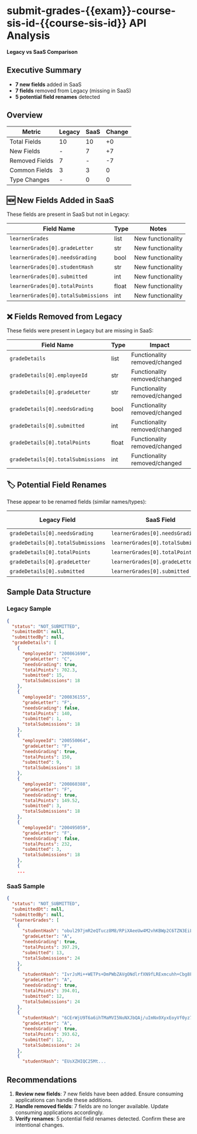 # submit-grades-{{exam}}-course-sis-id-{{course-sis-id}} API Analysis
**Legacy vs SaaS Comparison**

## Executive Summary

- **7 new fields** added in SaaS
- **7 fields** removed from Legacy (missing in SaaS)
- **5 potential field renames** detected

## Overview
| Metric | Legacy | SaaS | Change |
|--------|--------|------|--------|
| Total Fields | 10 | 10 | +0 |
| New Fields | - | 7 | +7 |
| Removed Fields | 7 | - | -7 |
| Common Fields | 3 | 3 | 0 |
| Type Changes | - | 0 | 0 |

## 🆕 New Fields Added in SaaS
These fields are present in SaaS but not in Legacy:

| Field Name | Type | Notes |
|------------|------|-------|
| `learnerGrades` | list | New functionality |
| `learnerGrades[0].gradeLetter` | str | New functionality |
| `learnerGrades[0].needsGrading` | bool | New functionality |
| `learnerGrades[0].studentHash` | str | New functionality |
| `learnerGrades[0].submitted` | int | New functionality |
| `learnerGrades[0].totalPoints` | float | New functionality |
| `learnerGrades[0].totalSubmissions` | int | New functionality |

## ❌ Fields Removed from Legacy
These fields were present in Legacy but are missing in SaaS:

| Field Name | Type | Impact |
|------------|------|--------|
| `gradeDetails` | list | Functionality removed/changed |
| `gradeDetails[0].employeeId` | str | Functionality removed/changed |
| `gradeDetails[0].gradeLetter` | str | Functionality removed/changed |
| `gradeDetails[0].needsGrading` | bool | Functionality removed/changed |
| `gradeDetails[0].submitted` | int | Functionality removed/changed |
| `gradeDetails[0].totalPoints` | float | Functionality removed/changed |
| `gradeDetails[0].totalSubmissions` | int | Functionality removed/changed |

## 🏷️ Potential Field Renames
These appear to be renamed fields (similar names/types):

| Legacy Field | SaaS Field | Legacy Type | SaaS Type | Confidence |
|--------------|------------|-------------|-----------|------------|
| `gradeDetails[0].needsGrading` | `learnerGrades[0].needsGrading` | bool | bool | High |
| `gradeDetails[0].totalSubmissions` | `learnerGrades[0].totalSubmissions` | int | int | High |
| `gradeDetails[0].totalPoints` | `learnerGrades[0].totalPoints` | float | float | High |
| `gradeDetails[0].gradeLetter` | `learnerGrades[0].gradeLetter` | str | str | High |
| `gradeDetails[0].submitted` | `learnerGrades[0].submitted` | int | int | High |

## Sample Data Structure

### Legacy Sample
```json
{
  "status": "NOT_SUBMITTED",
  "submittedDt": null,
  "submittedBy": null,
  "gradeDetails": [
    {
      "employeeId": "200861690",
      "gradeLetter": "C",
      "needsGrading": true,
      "totalPoints": 702.3,
      "submitted": 15,
      "totalSubmissions": 18
    },
    {
      "employeeId": "200836155",
      "gradeLetter": "F",
      "needsGrading": false,
      "totalPoints": 140,
      "submitted": 1,
      "totalSubmissions": 18
    },
    {
      "employeeId": "200550064",
      "gradeLetter": "F",
      "needsGrading": true,
      "totalPoints": 150,
      "submitted": 9,
      "totalSubmissions": 18
    },
    {
      "employeeId": "200860388",
      "gradeLetter": "F",
      "needsGrading": true,
      "totalPoints": 149.52,
      "submitted": 3,
      "totalSubmissions": 18
    },
    {
      "employeeId": "200495059",
      "gradeLetter": "F",
      "needsGrading": false,
      "totalPoints": 232,
      "submitted": 3,
      "totalSubmissions": 18
    },
    {
    ...
```

### SaaS Sample
```json
{
  "status": "NOT_SUBMITTED",
  "submittedDt": null,
  "submittedBy": null,
  "learnerGrades": [
    {
      "studentHash": "obul297jmR2eQTucz8M8/RPiXAeeUw4M2vhKBWp2C6TZN3EiLWpmTaLhzDLGkw1hD7DJQjLARwiBrQuNEAK/kQ==::QskExaXBjeGGER4vJ1SfGQ==",
      "gradeLetter": "A",
      "needsGrading": true,
      "totalPoints": 397.29,
      "submitted": 13,
      "totalSubmissions": 24
    },
    {
      "studentHash": "IvrJsMi++WETPs+DmPWbZAVgONdlrfXN9fLRExmcuhh+Cbg8FH94fnuccE3PROaxUl1Z+cUHgwwvVXJmRZjEjg==::psMwHBLhV+WXthahST23zg==",
      "gradeLetter": "A",
      "needsGrading": true,
      "totalPoints": 394.01,
      "submitted": 12,
      "totalSubmissions": 24
    },
    {
      "studentHash": "6CErWjU9T6a6ihTMaMVI5NuNXJbQAj/uImNx0XyxEoyVf0yz7hROwLiKBaN4aZABJm0MMoRO4rkuPXKGXrBTxQ==::bWOvgCUIUI6rUdoMuJnJjg==",
      "gradeLetter": "A",
      "needsGrading": true,
      "totalPoints": 393.62,
      "submitted": 12,
      "totalSubmissions": 24
    },
    {
      "studentHash": "EUsXZHIQC25Mt...
```

## Recommendations

1. **Review new fields**: 7 new fields have been added. Ensure consuming applications can handle these additions.
2. **Handle removed fields**: 7 fields are no longer available. Update consuming applications accordingly.
4. **Verify renames**: 5 potential field renames detected. Confirm these are intentional changes.
